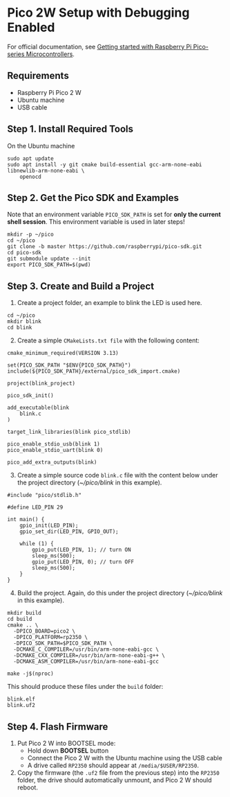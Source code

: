 # Pico 2W Setup with Debugging Enabled
For official documentation, see [Getting started with Raspberry Pi Pico-series Microcontrollers](https://datasheets.raspberrypi.com/pico/getting-started-with-pico.pdf).

## Requirements
* Raspberry Pi Pico 2 W
* Ubuntu machine
* USB cable

## Step 1. Install Required Tools
On the Ubuntu machine
```
sudo apt update
sudo apt install -y git cmake build-essential gcc-arm-none-eabi libnewlib-arm-none-eabi \
    openocd
```

## Step 2. Get the Pico SDK and Examples
Note that an environment variable ```PICO_SDK_PATH``` is set for **only the current shell session**. This environment variable is used in later steps!
```
mkdir -p ~/pico
cd ~/pico
git clone -b master https://github.com/raspberrypi/pico-sdk.git
cd pico-sdk
git submodule update --init
export PICO_SDK_PATH=$(pwd)
```

## Step 3. Create and Build a Project
1. Create a project folder, an example to blink the LED is used here.
```
cd ~/pico
mkdir blink
cd blink
```
2. Create a simple ```CMakeLists.txt file``` with the following content:
```
cmake_minimum_required(VERSION 3.13)

set(PICO_SDK_PATH "$ENV{PICO_SDK_PATH}")
include(${PICO_SDK_PATH}/external/pico_sdk_import.cmake)

project(blink_project)

pico_sdk_init()

add_executable(blink
    blink.c
)

target_link_libraries(blink pico_stdlib)

pico_enable_stdio_usb(blink 1)
pico_enable_stdio_uart(blink 0)

pico_add_extra_outputs(blink)
```
3. Create a simple source code ```blink.c``` file with the content below under the project directory (*~/pico/blink* in this example).
```
#include "pico/stdlib.h"

#define LED_PIN 29

int main() {
    gpio_init(LED_PIN);
    gpio_set_dir(LED_PIN, GPIO_OUT);

    while (1) {
        gpio_put(LED_PIN, 1); // turn ON
        sleep_ms(500);
        gpio_put(LED_PIN, 0); // turn OFF
        sleep_ms(500);
    }
}
```
4. Build the project. Again, do this under the project directory (*~/pico/blink* in this example).
```
mkdir build
cd build 
cmake .. \
  -DPICO_BOARD=pico2 \
  -DPICO_PLATFORM=rp2350 \
  -DPICO_SDK_PATH=$PICO_SDK_PATH \
  -DCMAKE_C_COMPILER=/usr/bin/arm-none-eabi-gcc \
  -DCMAKE_CXX_COMPILER=/usr/bin/arm-none-eabi-g++ \
  -DCMAKE_ASM_COMPILER=/usr/bin/arm-none-eabi-gcc 
 
make -j$(nproc)
```
This should produce these files under the ```build``` folder:
```
blink.elf
blink.uf2
```

## Step 4. Flash Firmware
1. Put Pico 2 W into BOOTSEL mode:
	- Hold down **BOOTSEL** button
	- Connect the Pico 2 W with the Ubuntu machine using the USB cable
	- A drive called ```RP2350``` should appear at ```/media/$USER/RP2350```.
2. Copy the firmware (the ```.uf2``` file from the previous step) into the 
```RP2350``` folder, the drive should automatically unmount, and Pico 2 W should 
reboot.

